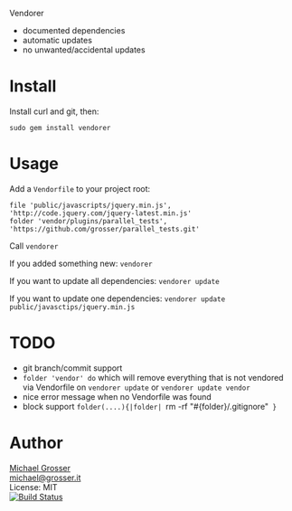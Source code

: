 Vendorer

 - documented dependencies
 - automatic updates
 - no unwanted/accidental updates

Install
=======
Install curl and git, then:

    sudo gem install vendorer

Usage
=====
Add a `Vendorfile` to your project root:

    file 'public/javascripts/jquery.min.js', 'http://code.jquery.com/jquery-latest.min.js'
    folder 'vendor/plugins/parallel_tests', 'https://github.com/grosser/parallel_tests.git'

Call `vendorer`

If you added something new: `vendorer`

If you want to update all dependencies: `vendorer update`

If you want to update one dependencies: `vendorer update public/javasctips/jquery.min.js`


TODO
====
 - git branch/commit support
 - `folder 'vendor' do` which will remove everything that is not vendored via Vendorfile on `vendorer update` or `vendorer update vendor`
 - nice error message when no Vendorfile was found
 - block support `folder(....){|folder| `rm -rf "#{folder}/.gitignore"` }`

Author
======
[Michael Grosser](http://grosser.it)<br/>
michael@grosser.it<br/>
License: MIT<br/>
[![Build Status](https://secure.travis-ci.org/grosser/vendorer.png)](http://travis-ci.org/grosser/vendorer)
